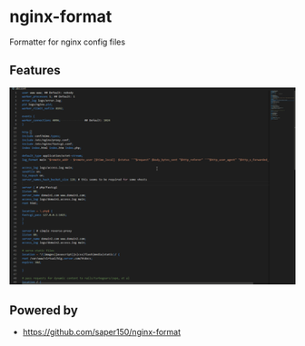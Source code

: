 # nginx-format

Formatter for nginx config files
## Features

![Usage Gif](/img/preview.gif)

## Powered by
- https://github.com/saper150/nginx-format
